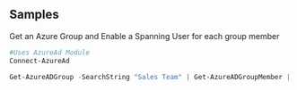 ## Samples

Get an Azure Group and Enable a Spanning User for each group member

```powershell
#Uses AzureAd Module
Connect-AzureAd

Get-AzureADGroup -SearchString "Sales Team" | Get-AzureADGroupMember | foreach {Enable-SpanningUser $_.UserPrincipalName }
```
